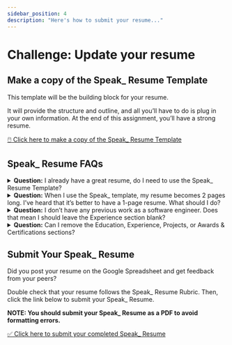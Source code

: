 ```yaml
---
sidebar_position: 4
description: "Here's how to submit your resume..."
---
```


# Challenge: Update your resume

## Make a copy of the Speak\_ Resume Template

This template will be the building block for your resume.

It will provide the structure and outline, and all you’ll have to do is plug in your own information. At the end of this assignment, you’ll have a strong resume.

<a className="btn" href="https://docs.google.com/document/d/13hNno_vTl6j5gbgqGKta9eXLpR4GFZyG/copy">
🖱️ Click here to make a copy of the Speak_ Resume Template</a>

## Speak\_ Resume FAQs

<details>
  <summary>
  <strong>Question:</strong> I already have a great resume, do I need to use the Speak_ Resume Template?
  </summary>
  <div>
    <div>
    <p><strong>Answer:</strong> Yes.</p>
    <p>
    You might already have a fantastic resume, and that’s great! But you must use the Speak_ Resume Template to be considered by our partner companies.
    </p>
    <p>
    This is because we work directly with our partner companies to help them find talented engineers, and having a standardized resume format makes it super easy for them to look through resumes quickly.
    </p>
    </div>
  </div>
</details>

<details>
  <summary>
  <strong>Question:</strong> When I use the Speak_ template, my resume becomes 2 pages long. I’ve heard that it’s better to have a 1-page resume. What should I do?
  </summary>
  <div>
    <div>
    <p><strong>Answer:</strong> It’s okay to have a 2-page resume as long as the content supports the length!</p>
    <p>You should not eliminate important content from your resume simply to keep it to 1-page.</p>
    <p>If you keep it to 1-page, great. But 2 page resumes are a-okay, too. And in many cases they’re necessary to show off all of the incredible skills that you have.</p>
    </div>
  </div>
</details>

<details>
  <summary>
  <strong>Question:</strong> I don’t have any previous work as a software engineer. Does that mean I should leave the Experience section blank?
  </summary>
  <div>
    <div>
    <p><strong>Answer:</strong> You should include professional work experience, especially if you are making a career transition. But you should not include completely irrelevant work like barista, cashier, retail salesperson, or server.</p>
    <p>If you worked in an office and did most of your work on a computer, then you should include that work — even if it isn’t software engineering.</p>
    <p>If you worked at a fast food restaurant to pay your rent while you went to college, you should not include that.</p>
    </div>
  </div>
</details>

<details>
  <summary>
  <strong>Question:</strong> Can I remove the Education, Experience, Projects, or Awards & Certifications sections?
  </summary>
  <div>
    <div>
    <p><strong>Answer:</strong> Yes. If you do not have anything to include in a section then you may remove it. However, every section that you remove hurts the strength of your resume.</p>
    <p>Instead of removing a section, we recommend working hard to fill in the holes on your resume.</p>
    <p>If you don’t have projects, for example, then spending time working on 2 high-quality projects would be an excellent use of your time.</p>
    </div>
  </div>
</details>

## Submit Your Speak\_ Resume

Did you post your resume on the Google Spreadsheet and get feedback from your peers?

Double check that your resume follows the Speak\_ Resume Rubric. Then, click the link below to submit your Speak\_ Resume.

**NOTE: You should submit your Speak\_ Resume as a PDF to avoid formatting errors.**

<a className="btn" href="https://airtable.com/shrqYAa5xz1yKVOjl?prefill_Assignment%20Name=Resume">
✅ Click here to submit your completed Speak_ Resume</a>
